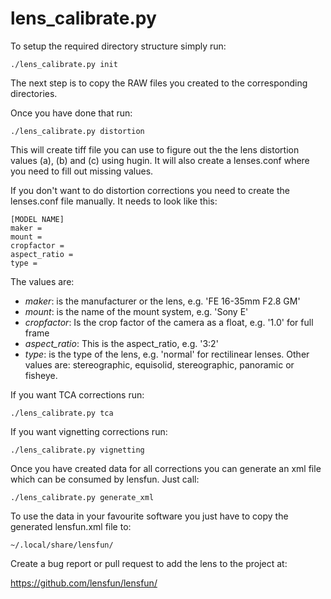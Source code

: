 lens_calibrate.py
=================

To setup the required directory structure simply run:

    ./lens_calibrate.py init

The next step is to copy the RAW files you created to the corresponding
directories.

Once you have done that run:

    ./lens_calibrate.py distortion

This will create tiff file you can use to figure out the the lens distortion
values (a), (b) and (c) using hugin. It will also create a lenses.conf where
you need to fill out missing values.

If you don't want to do distortion corrections you need to create the
lenses.conf file manually. It needs to look like this:

    [MODEL NAME]
    maker =
    mount =
    cropfactor =
    aspect_ratio =
    type =

The values are:

* *maker*: is the manufacturer or the lens, e.g. 'FE 16-35mm F2.8 GM'
* *mount*: is the name of the mount system, e.g. 'Sony E'
* *cropfactor*: Is the crop factor of the camera as a float, e.g. '1.0' for full frame
* *aspect_ratio*: This is the aspect_ratio, e.g. '3:2'
* *type*: is the type of the lens, e.g. 'normal' for rectilinear lenses. Other
  values are: stereographic, equisolid, stereographic, panoramic or fisheye.

If you want TCA corrections run:

    ./lens_calibrate.py tca

If you want vignetting corrections run:

    ./lens_calibrate.py vignetting

Once you have created data for all corrections you can generate an xml file
which can be consumed by lensfun. Just call:

    ./lens_calibrate.py generate_xml

To use the data in your favourite software you just have to copy the generated
lensfun.xml file to:

    ~/.local/share/lensfun/

Create a bug report or pull request to add the lens to the project at:

https://github.com/lensfun/lensfun/
